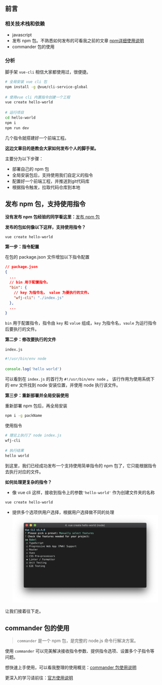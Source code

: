 
## 前言
### 相关技术栈和依赖
- javascript
- 发布 npm 包。不熟悉如何发布的可看我之前的文章 [npm详细使用说明](https://github.com/wenfujie/document-library/blob/master/articles/%E5%B7%A5%E5%85%B7/npm%E8%AF%A6%E7%BB%86%E4%BD%BF%E7%94%A8%E8%AF%B4%E6%98%8E.md#%E5%8F%91%E5%B8%83-npm-%E5%8C%85)
- commander 包的使用

### 分析

脚手架 ```vue-cli``` 相信大家都使用过，很便捷。
```bash
# 全局安装 vue cli 包
npm install -g @vue/cli-service-global

# 使用vue cli 内置指令创建一个工程
vue create hello-world

# 运行项目
cd hello-world
npm i
npm run dev
```
几个指令就搭建好一个前端工程。

**这边文章目的是教会大家如何发布个人的脚手架。**

主要分为以下步骤：
- 部署自己的 npm 包
- 全局安装包后，支持使用我们自定义的指令
- 配置好一个前端工程，并推送到git代码库
- 根据指令触发，拉取代码仓库到本地

## 发布 npm 包，支持使用指令
**没有发布 npm 包经验的同学看这里：**[发布 npm 包](https://github.com/wenfujie/document-library/blob/master/articles/%E5%B7%A5%E5%85%B7/npm%E8%AF%A6%E7%BB%86%E4%BD%BF%E7%94%A8%E8%AF%B4%E6%98%8E.md#%E5%8F%91%E5%B8%83-npm-%E5%8C%85)

**发布的包如何像以下这样，支持使用指令？**
```bash
vue create hello-world
```

**第一步：指令配置**

在包的 package.json 文件增加以下指令配置
```json
// package.json
{
  ...
  // bin 用于配置指令。
  "bin": {
    // key 为指令名， value 为要执行的文件。
    "wfj-cli": "./index.js"
  },
  ...
}
```
```bin``` 用于配置指令，指令由 `key` 和 `value` 组成，`key` 为指令名，`vaule` 为运行指令后要执行的文件。

**第二步：修改要执行的文件**

`index.js`
```javascript
#!/usr/bin/env node

console.log('hello world')
```
可以看到在 `index.js` 的首行为 `#!/usr/bin/env node` 。
该行作用为使用系统下的 env 文件找到 node 安装位置，并使用 node 执行该文件。

**第三步：重新部署并全局安装使用**

重新部署 npm 包后，再全局安装
```bash
npm i -g packName
```
使用指令
```bash
# 理论上执行了 node index.js
wfj-cli

# 执行结果
hello world
```
到这里，我们已经成功发布一个支持使用简单指令的 npm 包了，它只能根据指令去执行对应的文件。

**如何处理更复杂的指令？**

- 像 vue cli 这样，接收到指令上的参数`'hello-world'` 作为创建文件夹的名称
```bash
vue create hello-world
```
- 提供多个选项供用户选择，根据用户选择做不同的处理
![](images/cli-select-features.png)

让我们接着往下走。

## commander 包的使用
>`commander` 是一个 npm 包，是完整的 node.js 命令行解决方案。

使用 `commander` 可以完美解决接收指令参数、提供指令选项、设置多个子指令等问题。

想快速上手使用，可以看我整理的使用概览：[commander 包使用说明]()

更深入的学习请前往：[官方使用说明](https://github.com/tj/commander.js/blob/HEAD/Readme_zh-CN.md)